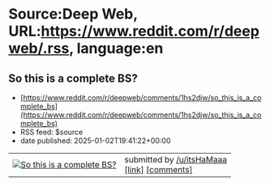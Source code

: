 # Source:Deep Web, URL:https://www.reddit.com/r/deepweb/.rss, language:en

## So this is a complete BS?
 - [https://www.reddit.com/r/deepweb/comments/1hs2djw/so_this_is_a_complete_bs](https://www.reddit.com/r/deepweb/comments/1hs2djw/so_this_is_a_complete_bs)
 - RSS feed: $source
 - date published: 2025-01-02T19:41:22+00:00

<table> <tr><td> <a href="https://www.reddit.com/r/deepweb/comments/1hs2djw/so_this_is_a_complete_bs/"> <img src="https://preview.redd.it/j848e4nzvmae1.jpeg?width=640&amp;crop=smart&amp;auto=webp&amp;s=14c06a869b41517254c23313d9a846e6c66364a8" alt="So this is a complete BS?" title="So this is a complete BS?" /> </a> </td><td> &#32; submitted by &#32; <a href="https://www.reddit.com/user/itsHaMaaa"> /u/itsHaMaaa </a> <br/> <span><a href="https://i.redd.it/j848e4nzvmae1.jpeg">[link]</a></span> &#32; <span><a href="https://www.reddit.com/r/deepweb/comments/1hs2djw/so_this_is_a_complete_bs/">[comments]</a></span> </td></tr></table>

